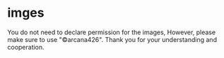# imges
You do not need to declare permission for the images,
However, please make sure to use "&copy;arcana426".
Thank you for your understanding and cooperation.
